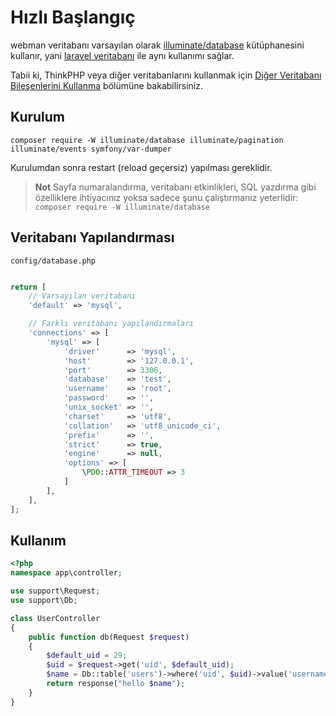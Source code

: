 # Hızlı Başlangıç

webman veritabanı varsayılan olarak [illuminate/database](https://github.com/illuminate/database) kütüphanesini kullanır, yani [laravel veritabanı](https://learnku.com/docs/laravel/8.x/database/9400) ile aynı kullanımı sağlar.

Tabii ki, ThinkPHP veya diğer veritabanlarını kullanmak için [Diğer Veritabanı Bileşenlerini Kullanma](others.md) bölümüne bakabilirsiniz.

## Kurulum

`composer require -W illuminate/database illuminate/pagination illuminate/events symfony/var-dumper`

Kurulumdan sonra restart (reload geçersiz) yapılması gereklidir.

> **Not**
> Sayfa numaralandırma, veritabanı etkinlikleri, SQL yazdırma gibi özelliklere ihtiyacınız yoksa sadece şunu çalıştırmanız yeterlidir:
> `composer require -W illuminate/database`

## Veritabanı Yapılandırması
`config/database.php`
```php

return [
    // Varsayılan veritabanı
    'default' => 'mysql',

    // Farklı veritabanı yapılandırmaları
    'connections' => [
        'mysql' => [
            'driver'      => 'mysql',
            'host'        => '127.0.0.1',
            'port'        => 3306,
            'database'    => 'test',
            'username'    => 'root',
            'password'    => '',
            'unix_socket' => '',
            'charset'     => 'utf8',
            'collation'   => 'utf8_unicode_ci',
            'prefix'      => '',
            'strict'      => true,
            'engine'      => null,
            'options' => [
                \PDO::ATTR_TIMEOUT => 3
            ]
        ],
    ],
];
```


## Kullanım
```php
<?php
namespace app\controller;

use support\Request;
use support\Db;

class UserController
{
    public function db(Request $request)
    {
        $default_uid = 29;
        $uid = $request->get('uid', $default_uid);
        $name = Db::table('users')->where('uid', $uid)->value('username');
        return response("hello $name");
    }
}
```
